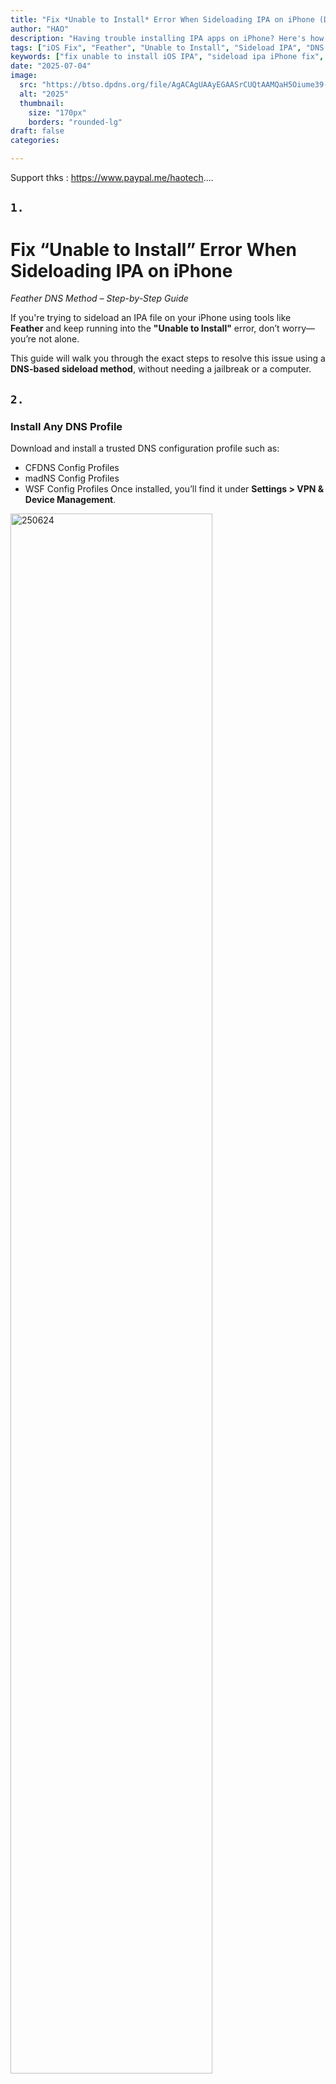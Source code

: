 ```yaml
---
title: "Fix *Unable to Install* Error When Sideloading IPA on iPhone (DNS + Feather Guide)"
author: "HAO"
description: "Having trouble installing IPA apps on iPhone? Here's how to fix the 'Unable to Install' issue using DNS profiles and the Feather sideload tool—no jailbreak or computer required."	
tags: ["iOS Fix", "Feather", "Unable to Install", "Sideload IPA", "DNS Install Method", "No Jailbreak"]
keywords: ["fix unable to install iOS IPA", "sideload ipa iPhone fix", "Feather install failed", "ipa installation not working", "dns install method", "airplane mode ipa", "how to fix IPA not installing", "feather sideload troubleshooting"]
date: "2025-07-04"
image:
  src: "https://btso.dpdns.org/file/AgACAgUAAyEGAASrCUQtAAMQaH5Oiume39-hYK3B_jT7gdLXexcAAqbDMRtb5PBXKu4g7yUvPn0BAAMCAAN4AAM2BA.jpg"
  alt: "2025"
  thumbnail:
    size: "170px"
    borders: "rounded-lg"
draft: false
categories:

---
```


Support thks : https://www.paypal.me/haotech....
<!--more-->

## **<font style="background:  ">`1.`</font>**

# Fix “Unable to Install” Error When Sideloading IPA on iPhone  
*Feather DNS Method – Step-by-Step Guide*

If you're trying to sideload an IPA file on your iPhone using tools like **Feather** and keep running into the **"Unable to Install"** error, don’t worry—you’re not alone.

This guide will walk you through the exact steps to resolve this issue using a **DNS-based sideload method**, without needing a jailbreak or a computer.

## **<font style="background:  ">`2.`</font>**

### **Install Any DNS Profile**
Download and install a trusted DNS configuration profile such as:

- CFDNS Config Profiles
- madNS Config Profiles  
- WSF Config Profiles
Once installed, you’ll find it under **Settings > VPN & Device Management**.

<div class="image-center">
  <a href="https://btso.dpdns.org/file/AgACAgUAAyEGAASrCUQtAAMTaH5Pdk4AAT8BLOfgkHC1nForK-mLAAKpwzEbW-TwV0adFOVjyqa-AQADAgADeQADNgQ.jpg"
     data-lightbox="image-1"
     data-title="250624">
    <img src="https://btso.dpdns.org/file/AgACAgUAAyEGAASrCUQtAAMTaH5Pdk4AAT8BLOfgkHC1nForK-mLAAKpwzEbW-TwV0adFOVjyqa-AQADAgADeQADNgQ.jpg"
         width="80%"
         alt="250624">
  </a>
</div>

## **<font style="background:  ">`2.`</font>**

### **Switch the DNS Mode to “INSTALL ONLY” (Airplane Mode ON)**
- Go to Settings → DNS Profile
- Change the DNS mode to `install ONLY`
- **IMPORTANT:** Turn **Airplane Mode ON** before switching modes. This step is crucial to avoid system-level interference during app installation.

## **<font style="background:  ">`3.`</font>**

### 🔗 Related Sideload Resources
using a **[Sideloadly](https://sideloadly.io/)**, **[Scarlet](https://haee.dpdns.org/post/scarlet-fix-250424/)**, **[Esign](https://haee.dpdns.org/post/esign-250530/)**, **[Ksign](https://haee.dpdns.org/post/ksign_250524/)**, or **[Feather signer](https://haee.dpdns.org/post/feather250309/)**

---

#### **Links**

##### **<font style="background: "> IF want Support Me :</font>** 
**[Click](https://www.paypal.me/haotech)**

##### **<font style="background: "> Important !: </font>** 
**[Click](https://www.patreon.com/hao8?utm_medium=unknown&utm_source=join_link&utm_campaign=creatorshare_creator&utm_content=copyLink)**

If you think my article is good, stay stuned! it's awesome, have a great day!

